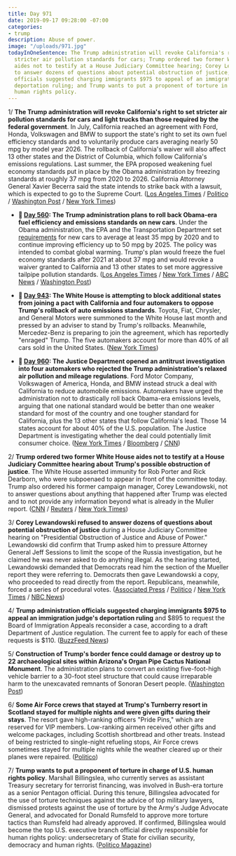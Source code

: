 ```yaml
---
title: Day 971
date: 2019-09-17 09:28:00 -07:00
categories:
- trump
description: Abuse of power.
image: "/uploads/971.jpg"
todayInOneSentence: The Trump administration will revoke California's right to set
  stricter air pollution standards for cars; Trump ordered two former White House
  aides not to testify at a House Judiciary Committee hearing; Corey Lewandowski refused
  to answer dozens of questions about potential obstruction of justice; Trump administration
  officials suggested charging immigrants $975 to appeal of an immigration judge's
  deportation ruling; and Trump wants to put a proponent of torture in charge of U.S.
  human rights policy.
---
```


1/ **The Trump administration will revoke California's right to set stricter air pollution standards for cars and light trucks than those required by the federal government**. In July, California reached an agreement with Ford, Honda, Volkswagen and BMW to support the state's right to set its own fuel efficiency standards and to voluntarily produce cars averaging nearly 50 mpg by model year 2026. The rollback of California's waiver will also affect 13 other states and the District of Columbia, which follow California's emissions regulations. Last summer, the EPA proposed weakening fuel economy standards put in place by the Obama administration by freezing standards at roughly 37 mpg from 2020 to 2026. California Attorney General Xavier Becerra said the state intends to strike back with a lawsuit, which is expected to go to the Supreme Court. ([Los Angeles Times](https://www.latimes.com/environment/story/2019-09-17/trump-revokes-california-environmental-authority-auto-deal) / [Politico](https://www.politico.com/story/2019/09/17/epa-california-obama-waiver-1500336) / [Washington Post](https://beta.washingtonpost.com/climate-environment/trump-administration-to-revoke-californias-power-to-set-stricter-auto-emissions-standards/2019/09/17/79af2ee0-d97b-11e9-a688-303693fb4b0b_story.html) / [New York Times](https://www.nytimes.com/2019/09/17/climate/trump-california-emissions-waiver.html))

* **📌 [Day 560](https://whatthefuckjusthappenedtoday.com/2018/08/02/day-560/#4-the-trump-administration-plans-to): The Trump administration plans to roll back Obama-era fuel efficiency and emissions standards on new cars**. Under the Obama administration, the EPA and the Transportation Department set [requirements](https://www.epa.gov/regulations-emissions-vehicles-and-engines/safer-and-affordable-fuel-efficient-vehicles-proposed) for new cars to average at least 35 mpg by 2020 and to continue improving efficiency up to 50 mpg by 2025. The policy was intended to combat global warming. Trump's plan would freeze the fuel economy standards after 2021 at about 37 mpg and would revoke a waiver granted to California and 13 other states to set more aggressive tailpipe pollution standards. ([Los Angeles Times](http://www.latimes.com/politics/la-na-pol-trump-fuel-economy-20180802-story.html) / [New York Times](https://www.nytimes.com/2018/08/02/climate/trump-auto-emissions-california.html) / [ABC News](https://abcnews.go.com/Politics/trump-administration-seeks-freeze-gas-mileage-standards-cars/story?id=56985530) / [Washington Post](https://www.washingtonpost.com/national/health-science/2018/08/01/90c818ac-9125-11e8-8322-b5482bf5e0f5_story.html))

* **📌 [Day 943](https://whatthefuckjusthappenedtoday.com/2019/08/20/day-943/#7-the-white-house-is-attempting-to-b): The White House is attempting to block additional states from joining a pact with California and four automakers to oppose Trump's rollback of auto emissions standards**. Toyota, Fiat, Chrysler, and General Motors were summoned to the White House last month and pressed by an adviser to stand by Trump's rollbacks. Meanwhile, Mercedez-Benz is preparing to join the agreement, which has reportedly "enraged" Trump. The five automakers account for more than 40% of all cars sold in the United States. ([New York Times](https://www.nytimes.com/2019/08/20/climate/trump-auto-emissions-rollback-disarray.html))

* **📌 [Day 960](https://whatthefuckjusthappenedtoday.com/2019/09/06/day-960/#4-the-justice-department-opened-an-a): The Justice Department opened an antitrust investigation into four automakers who rejected the Trump administration's relaxed air pollution and mileage regulations**. Ford Motor Company, Volkswagen of America, Honda, and BMW instead struck a deal with California to reduce automobile emissions. Automakers have urged the administration not to drastically roll back Obama-era emissions levels, arguing that one national standard would be better than one weaker standard for most of the country and one tougher standard for California, plus the 13 other states that follow California's lead. Those 14 states account for about 40% of the U.S. population. The Justice Department is investigating whether the deal could potentially limit consumer choice. ([New York Times](https://www.nytimes.com/2019/09/06/climate/automakers-california-emissions-antitrust.html) / [Bloomberg](https://www.bloomberg.com/news/articles/2019-09-06/antitrust-probe-opened-into-carmakers-california-emissions-pact) / [CNN](https://www.cnn.com/2019/09/06/business/automakers-antitrust-investigation/index.html))

2/ **Trump ordered two former White House aides not to testify at a House Judiciary Committee hearing about Trump's possible obstruction of justice**. The White House asserted immunity for Rob Porter and Rick Dearborn, who were subpoenaed to appear in front of the committee today. Trump also ordered his former campaign manager, Corey Lewandowski, not to answer questions about anything that happened after Trump was elected and to not provide any information beyond what is already in the Muller report. ([CNN](https://www.cnn.com/2019/09/16/politics/lewandowski-white-house-asserts-immunity/index.html) / [Reuters](https://www.reuters.com/article/us-usa-trump-impeachment-idUSKBN1W203Y) / [New York Times](https://www.nytimes.com/2019/09/16/us/politics/corey-lewandowski-house-testimony.html))

3/ **Corey Lewandowski refused to answer dozens of questions about potential obstruction of justice** during a House Judiciary Committee hearing on "Presidential Obstruction of Justice and Abuse of Power." Lewandowski did confirm that Trump asked him to pressure Attorney General Jeff Sessions to limit the scope of the Russia investigation, but he claimed he was never asked to do anything illegal. As the hearing started, Lewandowski demanded that Democrats read him the section of the Mueller report they were referring to. Democrats then gave Lewandowski a copy, who proceeded to read directly from the report. Republicans, meanwhile, forced a series of procedural votes. ([Associated Press](https://apnews.com/04ac3771d88a47a1b10e4081646e871c) / [Politico](https://www.politico.com/story/2019/09/17/corey-lewandowski-impeachment-hearing-1500023) / [New York Times](https://www.nytimes.com/2019/09/17/us/politics/corey-lewandowski-testimony-trump.html) / [NBC News](https://www.nbcnews.com/politics/congress/nadler-blasts-shocking-dangerous-white-house-effort-block-ex-aides-n1055226))

4/ **Trump administration officials suggested charging immigrants $975 to appeal an immigration judge's deportation ruling** and $895 to request the Board of Immigration Appeals reconsider a case, according to a draft Department of Justice regulation. The current fee to apply for each of these requests is $110. ([BuzzFeed News](https://www.buzzfeednews.com/article/hamedaleaziz/trump-administration-immigrant-fees-increase-court-appeals))

5/ **Construction of Trump's border fence could damage or destroy up to 22 archaeological sites within Arizona's Organ Pipe Cactus National Monument**. The administration plans to convert an existing five-foot-high vehicle barrier to a 30-foot steel structure that could cause irreparable harm to the unexcavated remnants of Sonoran Desert people. ([Washington Post](https://beta.washingtonpost.com/immigration/border-fence-construction-could-destroy-archaeological-sites-national-park-service-finds/2019/09/17/35338b18-d64b-11e9-9343-40db57cf6abd_story.html))

6/ **Some Air Force crews that stayed at Trump's Turnberry resort in Scotland stayed for multiple nights and were given gifts during their stays**. The resort gave high-ranking officers "Pride Pins," which are reserved for VIP members. Low-ranking airmen received other gifts and welcome packages, including Scottish shortbread and other treats. Instead of being restricted to single-night refueling stops, Air Force crews sometimes stayed for multiple nights while the weather cleared up or their planes were repaired. ([Politico](https://www.politico.com/story/2019/09/17/trump-scotland-turnberry-1499298))

7/ **Trump wants to put a proponent of torture in charge of U.S. human rights policy**. Marshall Billingslea, who currently serves as assistant Treasury secretary for terrorist financing, was involved in Bush-era torture as a senior Pentagon official. During this tenure, Billingslea advocated for the use of torture techniques against the advice of top military lawyers, dismissed protests against the use of torture by the Army's Judge Advocate General, and advocated for Donald Rumsfeld to approve more torture tactics than Rumsfeld had already approved. If confirmed, Billingslea would become the top U.S. executive branch official directly responsible for human rights policy: undersecretary of State for civilian security, democracy and human rights. ([Politico Magazine](https://www.politico.com/magazine/story/2019/09/17/trump-billingslea-torture-human-rights-228112))
